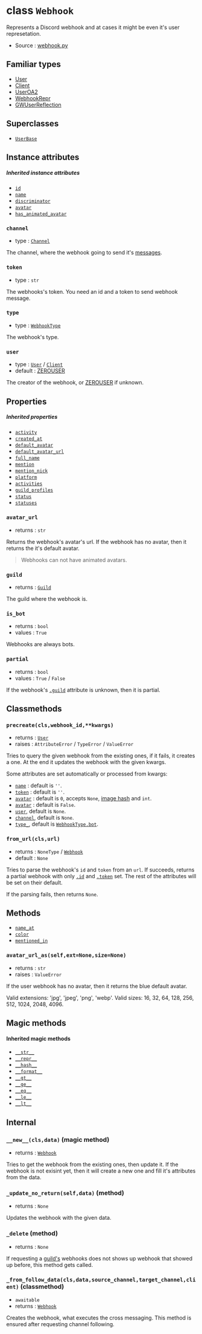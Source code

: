 # class `Webhook`

Represents a Discord webhook and at cases it might be even it's user
represetation.

- Source : [webhook.py](https://github.com/HuyaneMatsu/hata/blob/master/hata/webhook.py)

## Familiar types

- [User](User.md)
- [Client](Client.md)
- [UserOA2](UserOA2.md)
- [WebhookRepr](WebhookRepr.md)
- [GWUserReflection](GWUserReflection.md)

## Superclasses

- [`UserBase`](UserBase.md)

## Instance attributes

##### Inherited instance attributes

- [`id`](UserBase.md#id)
- [`name`](UserBase.md#name)
- [`discriminator`](UserBase.md#discriminator)
- [`avatar`](UserBase.md#avatar)
- [`has_animated_avatar`](UserBase.md#has_animated_avatar)

### `channel`

- type : [`Channel`](CHANNEL_TYPES.md)

The channel, where the webhook going to send it's [messages](Message.md).

### `token`

- type : `str`

The webhooks's token. You need an id and a token to send webhook message.

### `type`

- type : [`WebhookType`](WebhookType.md)

The webhook's type.

### `user`

- type : [`User`](User.md) / [`Client`](Client.md)
- default : [ZEROUSER](ZEROUSER.md)

The creator of the webhook, or [ZEROUSER](ZEROUSER.md) if unknown.

## Properties

##### Inherited properties

- [`activity`](UserBase.md#activity)
- [`created_at`](UserBase.md#created_at)
- [`default_avatar`](UserBase.md#default_avatar)
- [`default_avatar_url`](UserBase.md#default_avatar_url)
- [`full_name`](UserBase.md#full_name)
- [`mention`](UserBase.md#mention)
- [`mention_nick`](UserBase.md#mention_nick)
- [`platform`](UserBase.md#platform)
- [`activities`](UserBase.md#activities)
- [`guild_profiles`](UserBase.md#guild_profiles)
- [`status`](UserBase.md#status)
- [`statuses`](UserBase.md#statuses)

### `avatar_url`

- returns : `str`

Returns the webhook's avatar's url. If the webhook has no avatar, then it
returns the it's default avatar.

> Webhooks can not have animated avatars.

### `guild`

- returns : [`Guild`](Guild.md)

The guild where the webhook is.

### `is_bot`

- returns : `bool`
- values : `True`

Webhooks are always bots.

### `partial`

- returns : `bool`
- values : `True` / `False`

If the webhook's [`.guild`](#guild) attribute is unknown, then it is partial.

## Classmethods

### `precreate(cls,webhook_id,**kwargs)`

- returns : [`User`](User.md)
- raises : `AttributeError` / `TypeError` / `ValueError`

Tries to query the given webhook from the existing ones, if it fails, it creates
a one. At the end it updates the webhook with the given kwargs.

Some attributes are set automatically or processed from kwargs:
- [`name`](#inherited-instance-attributes) : default is `''`.
- [`token`](#token) : default is `''`.
- [`avatar`](#inherited-instance-attributes) : default is `0`, accepts `None`,
[image hash](https://github.com/discordapp/discord-api-docs/blob/master/docs/Reference.md#cdn-endpoints)
and `int`.
- [`avatar`](#inherited-instance-attributes) : default is `False`.
- [`user`](#user), default is `None`.
- [`channel`](#channel), default is `None`.
- [`type_`](#type), default is
[`WebhookType.bot`](WebhookType.md#predefined-class-attributes).

### `from_url(cls,url)`

- returns : `NoneType` / [`Webhook`](Webhook.md)
- default : `None`

Tries to parse the webhook's `id` and `token` from an `url`. If succeeds,
returns a partial webhook with only [`.id`](#inherited-instance-attributes)
and [`.token`](#token) set. The rest of the attributes will be set on
their default.

If the parsing fails, then returns `None`.

## Methods

- [`name_at`](UserBase.md#name_atselfguild)
- [`color`](UserBase.md#colorselfguild)
- [`mentioned_in`](UserBase.md#mentioned_inselfmessage)

### `avatar_url_as(self,ext=None,size=None)`

- returns : `str`
- raises : `ValueError`

If the user webhook has no avatar, then it returns the blue default avatar.

Valid extensions: 'jpg', 'jpeg', 'png', 'webp'.
Valid sizes: 16, 32, 64, 128, 256, 512, 1024, 2048, 4096.

## Magic methods

#### Inherited magic methods

- [`__str__`](UserBase.md#__str__self)
- [`__repr__`](UserBase.md#__repr__self)
- [`__hash__`](UserBase.md#__hash__self)
- [`__format__`](UserBase.md#__format__selfcode)
- [`__gt__`](UserBase.md#__gt__-__ge__-__eq__-__ne__-__le__-__lt__)
- [`__ge__`](UserBase.md#__gt__-__ge__-__eq__-__ne__-__le__-__lt__)
- [`__eq__`](UserBase.md#__gt__-__ge__-__eq__-__ne__-__le__-__lt__)
- [`__le__`](UserBase.md#__gt__-__ge__-__eq__-__ne__-__le__-__lt__)
- [`__lt__`](UserBase.md#__gt__-__ge__-__eq__-__ne__-__le__-__lt__)

## Internal

### `__new__(cls,data)` (magic method)

- returns : [`Webhook`](Webhook.md)

Tries to get the webhook from the existing ones, then update it. If the webhook
is not exisint yet, then it will create a new one and fill it's attributes from
the data.

### `_update_no_return(self,data)` (method)

- returns : `None`

Updates the webhook with the given data.

### `_delete` (method)

- returns : `None`

If requesting a [guild's](Guild.md) webhooks does not shows up webhook that
showed up before, this method gets called.

### `_from_follow_data(cls,data,source_channel,target_channel,client)` (classmethod)

- `awaitable`
- returns : [`Webhook`](Webhook.md)

Creates the webhook, what executes the cross messaging. This method is ensured
after requesting channel following.
